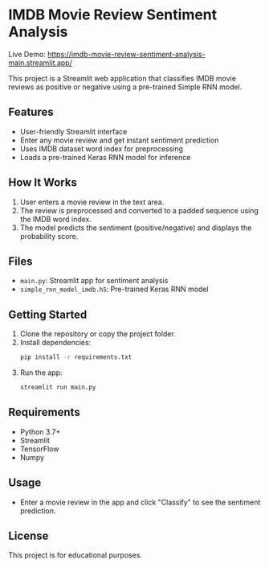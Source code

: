 # IMDB Movie Review Sentiment Analysis

Live Demo: https://imdb-movie-review-sentiment-analysis-main.streamlit.app/

This project is a Streamlit web application that classifies IMDB movie reviews as positive or negative using a pre-trained Simple RNN model.

## Features
- User-friendly Streamlit interface
- Enter any movie review and get instant sentiment prediction
- Uses IMDB dataset word index for preprocessing
- Loads a pre-trained Keras RNN model for inference

## How It Works
1. User enters a movie review in the text area.
2. The review is preprocessed and converted to a padded sequence using the IMDB word index.
3. The model predicts the sentiment (positive/negative) and displays the probability score.

## Files
- `main.py`: Streamlit app for sentiment analysis
- `simple_rnn_model_imdb.h5`: Pre-trained Keras RNN model

## Getting Started
1. Clone the repository or copy the project folder.
2. Install dependencies:
   ```bash
   pip install -r requirements.txt
   ```
3. Run the app:
   ```bash
   streamlit run main.py
   ```

## Requirements
- Python 3.7+
- Streamlit
- TensorFlow
- Numpy

## Usage
- Enter a movie review in the app and click "Classify" to see the sentiment prediction.

## License
This project is for educational purposes.
